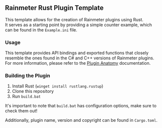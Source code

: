 ## Rainmeter Rust Plugin Template
This template allows for the creation of Rainmeter plugins using Rust.  
It serves as a starting point by providing a simple counter example, which can be found in the `Example.ini` file.

### Usage
This template provides API bindings and exported functions that closely resemble the ones found in the C# and C++ versions of Rainmeter plugins. For more information, please refer to the [Plugin Anatomy](https://docs.rainmeter.net/developers/plugin/plugin-anatomy) documentation.

### Building the Plugin
1. Install Rust (`winget install rustlang.rustup`)
2. Clone this repository
3. Run `build.bat`

It's important to note that `build.bat` has configuration options, make sure to check them out!

Additionally, plugin name, version and copyright can be found in `Cargo.toml`.